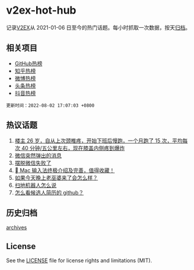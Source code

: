 # v2ex-hot-hub

 记录[V2EX](https://www.v2ex.com/)从 2021-01-06 日至今的热门话题。每小时抓取一次数据，按天[归档](archives)。
 
 ## 相关项目

- [GitHub热榜](https://github.com/snaildev/github-hot-hub)
- [知乎热榜](https://github.com/snaildev/zhihu-hot-hub)
- [微博热榜](https://github.com/snaildev/weibo-hot-hub)
- [头条热榜](https://github.com/snaildev/toutiao-hot-hub)
- [抖音热榜](https://github.com/snaildev/douyin-hot-hub)


 `更新时间：2022-08-02 17:07:03 +0800`

## 热议话题

1. [楼主 26 岁，自从上次颈椎疼，开始下班后慢跑，一个月跑了 15 次，平均每次 40 分钟/五公里左右，现在膝盖内侧疼到爆炸](https://www.v2ex.com/t/870144)
1. [微信突然弹出的消息](https://www.v2ex.com/t/870065)
1. [摆脱微信失败了](https://www.v2ex.com/t/870094)
1. [ Mac 输入法终极介绍及完善，值得收藏！](https://www.v2ex.com/t/870030)
1. [如果今天晚上老巫婆来了会怎么样？](https://www.v2ex.com/t/870178)
1. [扫地机器人怎么说](https://www.v2ex.com/t/870125)
1. [怎么看候选人简历的 github？](https://www.v2ex.com/t/870075)

## 历史归档

[archives](archives)

## License

See the [LICENSE](LICENSE) file for license rights and limitations (MIT).
